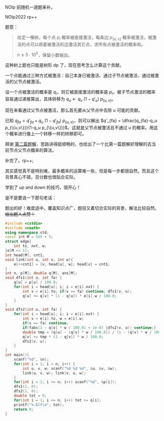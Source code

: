 NOIp 前随机一道题来补。

NOIp2022 rp++

题意：

> 给定一棵树，每个点 $p_i$ 概率被直接激活，每条边 $p_{\{u,v\}}$ 概率被激活，被激活的点可以顺着被激活的边激活其它点，求所有点被激活的概率和。
> 
> $n \leq 5 \cdot 10^5$，保留小数输出。

这种树上题也只能是树形 dp 了，现在思考怎么计算这个贡献。

一个点能通过三种方式被激活：自己本身已被激活、通过子节点被激活、通过被激活的父节点被激活。

设一个点被激活的概率是 $q_i$，则它被直接激活的概率是 $p_i$，被子节点激活的概率容易通过递推算出，具体转移为 $q_u \gets q_v \ (1-q'_u) \ p_{\{u,v\}}$。

现在来看通过父节点被激活，那么首先要从父节点中去除 $u$ 可能的贡献。

已知 $q_{fa} = q'_{fa} + q_u \ (1-q'_{fa}) \ p_{\{u,v\}}$，则可以解出 $q'_{fa} = \dfrac{q_{fa}-q_u p_{\{u,v\}}}{1-q_u p_{\{u,v\}}}$。这就是父节点被激活且不通过 $u$ 的概率。用这个概率进行像上一个转移一样的转移即可。

拜谢 [第二篇题解](https://www.luogu.com.cn/blog/partychicken/solution-p4284)，思路讲得挺顺畅的，也给出了一个比第一篇题解好理解的去当前节点父节点概率的算法。

补完了。rp++;

其实感觉真不是特别难，最多概率的运算难一些，但是每一步都很自然。而且这个背景真心不错，百分数也很贴合实际。

学到了 up and down 的技巧，很开心！

是不是要说一下那句老话：

题出的好！难度适中，覆盖知识点广，题目又着切合实际的背景，解法比较自然。<del>给出题人点赞！</del>

```cpp
#include <cstdio>
#include <cmath>
using namespace std;
const int M = 5e5 + 5;
struct edge{
    int to, nxt, w;
}e[M << 1];
int head[M], cnt1;
void link(int u, int v, int w){
    e[++cnt1] = {v, head[u], w}; head[u] = cnt1;
}
int n, p[M]; double q[M], ans[M];
void dfs1(int u, int fa) {
    q[u] = p[u] / 100.0;
    for(int i = head[u]; i; i = e[i].nxt) {
        int v = e[i].to; if(v == fa) continue; dfs1(v, u);
        q[u] += q[v] * (1 - q[u]) * e[i].w / 100.0;
    }
}
void dfs2(int u, int fa) {
    for(int i = head[u]; i; i = e[i].nxt) {
        int v = e[i].to, w = e[i].w;
        if(v == fa) continue;
        if(fabs(1 - q[v] * w / 100.0) < 1e-8) {dfs2(v, u); continue;}
        double tmp = (q[u] - (q[v] * w / 100.0)) / (1 - (q[v] * w / 100.0));
        q[v] += tmp * (1 - q[v]) * w / 100.0;
        dfs2(v, u);
    }
}
int main(){
    scanf("%d", &n);
    for(int i = 1; i < n; i++) {
        int u, v, w; scanf("%d %d %d", &u, &v, &w);
        link(u, v, w); link(v, u, w);
    }
    for(int i = 1; i <= n; i++) scanf("%d", &p[i]);
    dfs1(1, 0);
    dfs2(1, 0);
    double tot = 0; 
    for(int i = 1; i <= n; i++) tot += q[i];
    printf("%.6lf\n", tot);
    return 0;
}
```